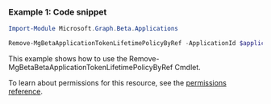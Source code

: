 ### Example 1: Code snippet

```powershellImport-Module Microsoft.Graph.Beta.Applications

Remove-MgBetaApplicationTokenLifetimePolicyByRef -ApplicationId $applicationId -TokenLifetimePolicyId $tokenLifetimePolicyId
```
This example shows how to use the Remove-MgBetaBetaApplicationTokenLifetimePolicyByRef Cmdlet.
To learn about permissions for this resource, see the [permissions reference](/graph/permissions-reference).

